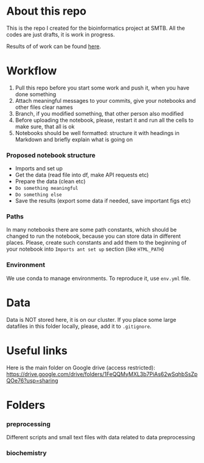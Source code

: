 # About this repo

This is the repo I created for the bioinformatics project at SMTB. All the codes are just drafts, it is work in progress.

Results of of work can be found [here](https://molbioschool.org/media/archive/school2022t/bioinformatics-lab/Lab01b_A0_Poster_Lab1_Buyanova_copy.pdf).

# Workflow

1) Pull this repo before you start some work and push it, when you have done something
2) Attach meaningful messages to your commits, give your notebooks and other files clear names 
2) Branch, if you modified something, that other person also modified
3) Before uploading the notebook, please, restart it and run all the cells to make sure, that all is ok
4) Notebooks should be well formatted: structure it with headings in Markdown and briefly explain what is going on

### Proposed notebook structure
- Imports and set up
- Get the data (read file into df, make API requests etc)
- Prepare the data (clean etc)
- `Do something meaningful`
- `Do something else`
- Save the results (export some data if needed, save important figs etc)

### Paths

In many  notebooks there are some path constants, which should be changed to run the notebook, because  you can store data in different places. Please, create such constants and add them to the beginning of your notebook into `Imports ant set up` section (like `HTML_PATH`)

### Environment

We use conda to manage environments. To reproduce it, use `env.yml` file.

# Data

Data is NOT stored here, it is on our cluster. If you place some large datafiles in this folder locally, please, add it to `.gitignore`. 


# Useful links

Here is the main folder on Google drive (access restricted):
https://drive.google.com/drive/folders/1FeQQMyMXL3b7PiAs62wSqhbSsZpQOe76?usp=sharing

# Folders

### preprocessing

Different scripts and small text files with data related to data preprocessing

### biochemistry

